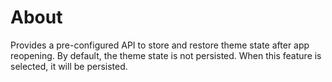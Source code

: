 # About

Provides a pre-configured API to store and restore theme state after app reopening. By default, the theme state is not persisted. When this feature is selected, it will be persisted.
